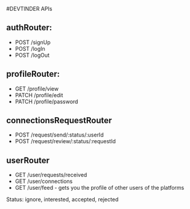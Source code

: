 #DEVTINDER APIs

## authRouter:
- POST /signUp
- POST /logIn
- POST /logOut

## profileRouter:
- GET /profile/view
- PATCH /profile/edit
- PATCH /profile/password


## connectionsRequestRouter
- POST /request/send/:status/:userId
- POST /request/review/:status/:requestId

 ## userRouter
- GET /user/requests/received
- GET /user/connections
- GET /user/feed - gets you the profile of other users of the platforms

Status: ignore, interested, accepted, rejected 



